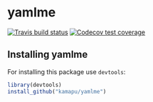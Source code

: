 
<!-- README.md is generated from README.Rmd. Please edit that file -->

<!-- Use snippet 'render_markdown' for it -->

# yamlme

<!-- badges: start -->

[![Travis build
status](https://travis-ci.com/kamapu/yamlme.svg?branch=master)](https://travis-ci.com/kamapu/yamlme)
[![Codecov test
coverage](https://codecov.io/gh/kamapu/yamlme/branch/master/graph/badge.svg)](https://codecov.io/gh/kamapu/yamlme?branch=master)
<!-- badges: end -->

## Installing yamlme

For installing this package use `devtools`:

``` r
library(devtools)
install_github("kamapu/yamlme")
```

